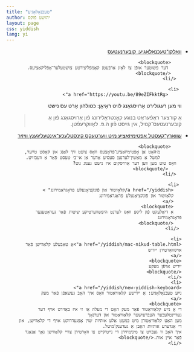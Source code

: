 ```yaml
---
title: "טעכנאָלאָגיע"
author: יהושע פֿוקס 
layout: page 
css: yiddish
lang: yi
---
```

 
<div dir='rtl'>
    <ul>
      <li>
         <a href="/yiddish/%D7%A7%D7%95%D7%91%D7%A2%D7%A8%D7%A0%D7%A2%D7%98%D7%A2%D7%A1/">
        װאָלקן־טעכנאָלאָגיע: קובערנעטעס
         </a>

        <blockquote>
         דער פּשוטער אופֿן צו לאָזן אַרבעטן קאָמפּליצירטע צושטעלער־אַפּליקאַציעס.
        </blockquote>
      </li>

     <li>
         <a href="https://youtu.be/89eZIFkktRg">
װי מען רעגולירט אַרױסגאַנג לױט ראַיאָן: כטולהון אַרט עס נישט    
</a>
        <blockquote>
אַ קורצער ראַפֿעראַט בנוגע קאָנטראָלירונג פֿון אַרױסגאַנג פֿון אַ קובערנעטעס־קנױל, אין גײַסט פֿון ה.פּ. לאַװקרעפֿטן.
        </blockquote>
      </li>
          <li>
         <a href="/yiddish/שװאַרץ־קעסטל אָפּטימיזאַציע מיט װערטעקס קינסטלעכע־אינטעליגענץ װיזיר/">
         שװאַרץ־קעסטל אָפּטימיזאַציע מיט װערטעקס קינסטלעכע־אינטעליגענץ װיזיר   
         </a>
 
        <blockquote>
            מ׳האָט אַן אָפּטימיזאַציע־פּראָצעס װאָס ציִעט זיך לאַנג און קאָסט טײַער,
            למשל אַ מאַשין־לערנען סעסיע אָדער אַן א׳־ב׳ טעסט פֿאַר אַ װעבזײַט.
      װאָס טוט מען װען דער אַרױסקום איז נישט גענוג גוט?       
         </blockquote>
      </li>
    
     <li>
       <a href="/yiddish/קלאָזשור און פֿונקציאָנעלע פּראָגראַמירונג" >
       קלאָזשור און פֿונקציאָנעלע פּראָגראַמירונג
       </a>
       <blockquote>
       אַ דיאַלעקט פֿון ליספּ װאָס לערנט היפּשװערטיקע שיטות פֿאַר געראָטענער פּראָגראַמירונג
       </blockquote>
     </li>
      
    <li>
    <a href="/yiddish/mac-nikud-table.html">אַ טאַבעלע קלאַװישן פֿאַר אויסװאָרטירן ייִדיש
    </a>
    <blockquote>
    ייִדיש אױפֿן מעקע
    </blockquote>
    </li>
    <li>
    <a href="/yiddish/new-yiddish-keyboard">
    נײַע טעכנאָלאָגיע: אַ ייִדישע קלאַוויאַטור װאָס איך האָב געשאַפֿן פֿאַר מעק
    </a>
    <blockquote>
    די אָ נײַע קלאַװיאַטור פֿאַר מעק האָט די מעלה אַז זי איז באַזירט אױף דער געװײנטלעכער העברעיִשער קלאַװיאַטור און דערנאָך
    מען האָט קלאַװיאַטורן מיט כּמעט אַלע אותיות שױן אָפּגעדרוקט אױף די קלאַװישן, און די אַנדערע אותיות האָבן אַ געדענק־מיטל.
    איך האָב זי געבױט צו מינימיזירן די נײטיקײט צו װאָרטירן צװײ קלאַװישן נאָך אַנאַנד פֿאַר אײן אות.</blockquote>
    </li>

   </ul>

</div>

